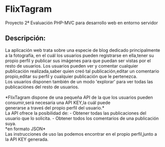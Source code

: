 # FlixTagram
Proyecto 2ª Evaluación PHP-MVC para desarrollo web en entorno servidor
<h2>Descripción:</h2>
La aplicación web trata sobre una especie de blog dedicado principalmente a la fotografía, en el cuál los usuarios pueden registrarse en ella,tener su propio perfil y publicar sus imágenes para que puedan ser vistas por el resto de usuarios.
Los usuarios pueden ver y comentar cualquier publicación realizada,saber quien creó tal publicación,editar un comentario propio,editar su perfil y cualquier publicación que le pertenezca.<br>
Los usuarios disponen también de un modo 'explorar' para ver todas las publicaciónes del resto de usuarios.<br><br>
 *FlixTagram dispone de una pequeña API de la que los usuarios pueden consumir,será necesaria una API KEY,la cuál puede<br> generarse a traveś del propio perfil del usuario.* <br>
La API ofrece la posibilidad de:
- Obtener todas las publicaciones del usuario que lo solicita.
- Obtener todos los comentarios de una publicación suya.<br>
 *en formato JSON* <br>
Las instrucciones de uso las podemos encontrar en el propio perfil,junto a la API KEY generada.
